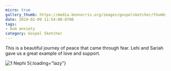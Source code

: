 ```yaml
---
micro: true
gallery_thumb: https://media.bennorris.org/images/gospelsketcher/thumbs/1-nephi-5.jpg
date: 2019-02-09 11:54:00-0700
tags:
- bom anxiety
category: Gospel Sketcher
---
```


This is a beautiful journey of peace that came through fear. Lehi and Sariah gave us a great example of love and support.

![1 Nephi 5](https://media.bennorris.org/images/gospelsketcher/bom-anxiety-study/1-nephi-5.jpg){:loading="lazy"}